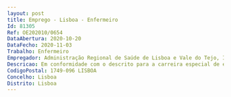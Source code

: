 ```yaml
--- 
layout: post
title: Emprego - Lisboa - Enfermeiro
Id: 81305
Ref: OE202010/0654
DataAbertura: 2020-10-20
DataFecho: 2020-11-03
Trabalho: Enfermeiro
Empregador: Administração Regional de Saúde de Lisboa e Vale do Tejo, I.P.
Descricao: Em conformidade com o descrito para a carreira especial de enfermagem, conforme consta no Decreto Lei n.º 248 2009, de 22 de setembro, alterado pelo Decreto Lei n.º 122 2010, de 11 de novembro e Decreto Lei n.º 71 2019, de 27 de maio e visa o reforço dos serviços no âmbito da atividade excecional e temporária resultante do combate à situação epidemiológica do novo Coronavírus   COVID 19.
CodigoPostal: 1749-096 LISBOA
Concelho: Lisboa
Distrito: Lisboa
--- 
```

